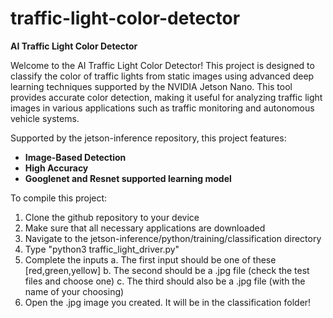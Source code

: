 # traffic-light-color-detector

**AI Traffic Light Color Detector**

Welcome to the AI Traffic Light Color Detector! This project is designed to classify the color of traffic lights from static images using advanced deep learning techniques supported by the NVIDIA Jetson Nano. This tool provides accurate color detection, making it useful for analyzing traffic light images in various applications such as traffic monitoring and autonomous vehicle systems.

Supported by the jetson-inference repository, this project features:

 - **Image-Based Detection** 
 - **High Accuracy**
 - **Googlenet and Resnet supported learning model** 

To compile this project:
1. Clone the github repository to your device
2. Make sure that all necessary applications are downloaded
3. Navigate to the jetson-inference/python/training/classification directory
4. Type "python3 traffic_light_driver.py"
5. Complete the inputs
    a. The first input should be one of these [red,green,yellow]
    b. The second should be a .jpg file (check the test files and choose one)
    c. The third should also be a .jpg file (with the name of your choosing)
6. Open the <new-file-name>.jpg image you created. It will be in the classification folder!

